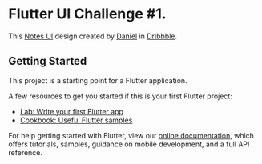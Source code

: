 # Flutter UI Challenge #1.

This [Notes UI](https://dribbble.com/shots/6432389-Notes-App) design created by [Daniel](https://dribbble.com/foxeed) in [Dribbble](https://dribbble.com/).

## Getting Started

This project is a starting point for a Flutter application.

A few resources to get you started if this is your first Flutter project:

- [Lab: Write your first Flutter app](https://flutter.dev/docs/get-started/codelab)
- [Cookbook: Useful Flutter samples](https://flutter.dev/docs/cookbook)

For help getting started with Flutter, view our
[online documentation](https://flutter.dev/docs), which offers tutorials,
samples, guidance on mobile development, and a full API reference.
